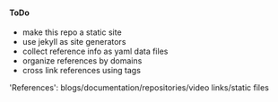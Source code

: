 #### ToDo

 - make this repo a static site
 - use jekyll as site generators
 - collect reference info as yaml data files
 - organize references by domains
 - cross link references using tags

'References': blogs/documentation/repositories/video links/static files

